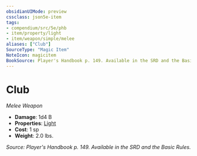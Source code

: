 ```yaml
---
obsidianUIMode: preview
cssclass: json5e-item
tags:
- compendium/src/5e/phb
- item/property/light
- item/weapon/simple/melee
aliases: ["Club"]
SourceType: "Magic Item"
NoteIcon: magicitem
BookSource: Player's Handbook p. 149. Available in the SRD and the Basic Rules.
---
```

# Club
*Melee Weapon*  

- **Damage**: 1d4 B
- **Properties**: [Light](/2-Mechanics/CLI/rules/item-properties.md#Light)
- **Cost**: 1 sp
- **Weight**: 2.0 lbs.

*Source: Player's Handbook p. 149. Available in the SRD and the Basic Rules.*